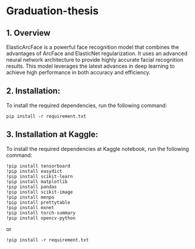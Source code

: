 # Graduation-thesis


## 1. Overview
ElasticArcFace is a powerful face recognition model that combines the advantages of ArcFace and ElasticNet regularization. It uses an advanced neural network architecture to provide highly accurate facial recognition results. This model leverages the latest advances in deep learning to achieve high performance in both accuracy and efficiency.

## 2. Installation:
To install the required dependencies, run the following command:

```shell
pip install -r requirement.txt
```

## 3. Installation at Kaggle:
To install the required dependencies at Kaggle notebook, run the following command:

```shell
!pip install tensorboard
!pip install easydict
!pip install scikit-learn
!pip install matplotlib
!pip install pandas
!pip install scikit-image
!pip install menpo
!pip install prettytable
!pip install mxnet
!pip install torch-summary
!pip install opencv-python
```
or
```shell
!pip install -r requirement.txt
```





